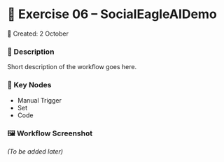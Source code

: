 # 🦅 Exercise 06 – SocialEagleAIDemo  

📅 Created: 2 October  

### 📌 Description  
Short description of the workflow goes here.  

### 🔑 Key Nodes  
- Manual Trigger  
- Set  
- Code  

### 🖼️ Workflow Screenshot  
*(To be added later)*  
